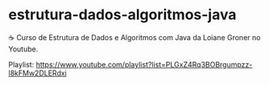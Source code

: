 # estrutura-dados-algoritmos-java
☕ Curso de Estrutura de Dados e Algoritmos com Java da Loiane Groner no Youtube.

Playlist: https://www.youtube.com/playlist?list=PLGxZ4Rq3BOBrgumpzz-l8kFMw2DLERdxi

